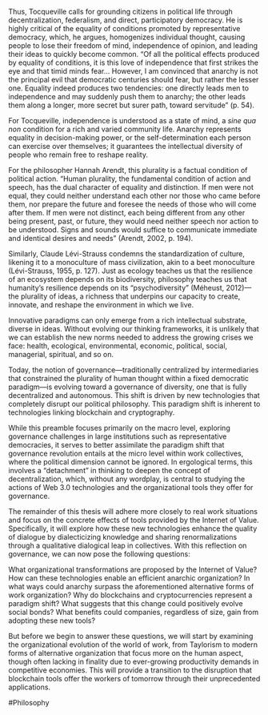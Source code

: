Thus, Tocqueville calls for grounding citizens in political life through decentralization, federalism, and direct, participatory democracy. He is highly critical of the equality of conditions promoted by representative democracy, which, he argues, homogenizes individual thought, causing people to lose their freedom of mind, independence of opinion, and leading their ideas to quickly become common. “Of all the political effects produced by equality of conditions, it is this love of independence that first strikes the eye and that timid minds fear... However, I am convinced that anarchy is not the principal evil that democratic centuries should fear, but rather the lesser one. Equality indeed produces two tendencies: one directly leads men to independence and may suddenly push them to anarchy; the other leads them along a longer, more secret but surer path, toward servitude” (p. 54).

For Tocqueville, independence is understood as a state of mind, a *sine qua non* condition for a rich and varied community life. Anarchy represents equality in decision-making power, or the self-determination each person can exercise over themselves; it guarantees the intellectual diversity of people who remain free to reshape reality.

For the philosopher Hannah Arendt, this plurality is a factual condition of political action. “Human plurality, the fundamental condition of action and speech, has the dual character of equality and distinction. If men were not equal, they could neither understand each other nor those who came before them, nor prepare the future and foresee the needs of those who will come after them. If men were not distinct, each being different from any other being present, past, or future, they would need neither speech nor action to be understood. Signs and sounds would suffice to communicate immediate and identical desires and needs” (Arendt, 2002, p. 194).

Similarly, Claude Lévi-Strauss condemns the standardization of culture, likening it to a monoculture of mass civilization, akin to a beet monoculture (Lévi-Strauss, 1955, p. 127). Just as ecology teaches us that the resilience of an ecosystem depends on its biodiversity, philosophy teaches us that humanity’s resilience depends on its “psychodiversity” (Méheust, 2012)—the plurality of ideas, a richness that underpins our capacity to create, innovate, and reshape the environment in which we live.

Innovative paradigms can only emerge from a rich intellectual substrate, diverse in ideas. Without evolving our thinking frameworks, it is unlikely that we can establish the new norms needed to address the growing crises we face: health, ecological, environmental, economic, political, social, managerial, spiritual, and so on.

Today, the notion of governance—traditionally centralized by intermediaries that constrained the plurality of human thought within a fixed democratic paradigm—is evolving toward a governance of diversity, one that is fully decentralized and autonomous. This shift is driven by new technologies that completely disrupt our political philosophy. This paradigm shift is inherent to technologies linking blockchain and cryptography.

While this preamble focuses primarily on the macro level, exploring governance challenges in large institutions such as representative democracies, it serves to better assimilate the paradigm shift that governance revolution entails at the micro level within work collectives, where the political dimension cannot be ignored. In ergological terms, this involves a “detachment” in thinking to deepen the concept of decentralization, which, without any wordplay, is central to studying the actions of Web 3.0 technologies and the organizational tools they offer for governance.

The remainder of this thesis will adhere more closely to real work situations and focus on the concrete effects of tools provided by the Internet of Value. Specifically, it will explore how these new technologies enhance the quality of dialogue by dialecticizing knowledge and sharing renormalizations through a qualitative dialogical leap in collectives. With this reflection on governance, we can now pose the following questions:

What organizational transformations are proposed by the Internet of Value? How can these technologies enable an efficient anarchic organization? In what ways could anarchy surpass the aforementioned alternative forms of work organization? Why do blockchains and cryptocurrencies represent a paradigm shift? What suggests that this change could positively evolve social bonds? What benefits could companies, regardless of size, gain from adopting these new tools?

But before we begin to answer these questions, we will start by examining the organizational evolution of the world of work, from Taylorism to modern forms of alternative organization that focus more on the human aspect, though often lacking in finality due to ever-growing productivity demands in competitive economies. This will provide a transition to the disruption that blockchain tools offer the workers of tomorrow through their unprecedented applications.

#Philosophy